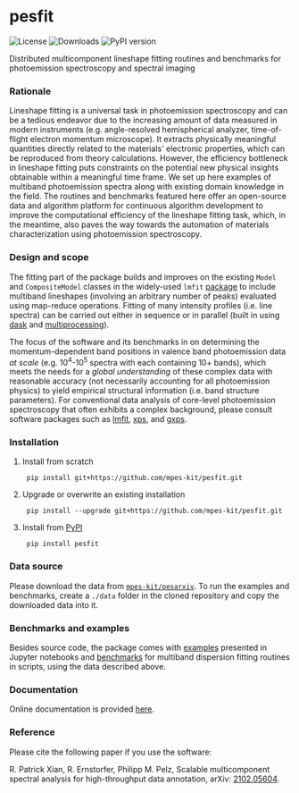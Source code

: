 # pesfit
![License](https://img.shields.io/github/license/mpes-kit/pesfit) ![Downloads](https://pepy.tech/badge/pesfit) ![PyPI version](https://badge.fury.io/py/pesfit.svg)

Distributed multicomponent lineshape fitting routines and benchmarks for photoemission spectroscopy and spectral imaging

### Rationale

Lineshape fitting is a universal task in photoemission spectroscopy and can be a tedious endeavor due to the increasing amount of data measured in modern instruments (e.g. angle-resolved hemispherical analyzer, time-of-flight electron momentum microscope). It extracts physically meaningful quantities directly related to the materials' electronic properties, which can be reproduced from theory calculations. However, the efficiency bottleneck in lineshape fitting puts constraints on the potential new physical insights obtainable within a meaningful time frame. We set up here examples of multiband photoemission spectra along with existing domain knowledge in the field. The routines and benchmarks featured here offer an open-source data and algorithm platform for continuous algorithm development to improve the computational efficiency of the lineshape fitting task, which, in the meantime, also paves the way towards the automation of materials characterization using photoemission spectroscopy.

### Design and scope

The fitting part of the package builds and improves on the existing ``Model`` and ``CompositeModel`` classes in the widely-used ``lmfit`` [package](https://github.com/lmfit/lmfit-py/) to include multiband lineshapes (involving an arbitrary number of peaks) evaluated using map-reduce operations. Fitting of many intensity profiles (i.e. line spectra) can be carried out either in sequence or in parallel (built in using [dask](https://dask.org/) and [multiprocessing](https://docs.python.org/3/library/multiprocessing.html)).

The focus of the software and its benchmarks in on determining the momentum-dependent band positions in valence band photoemission data *at scale* (e.g. 10<sup>4</sup>-10<sup>5</sup> spectra with each containing 10+ bands), which meets the needs for a *global understanding* of these complex data with reasonable accuracy (not necessarily accounting for all photoemission physics) to yield empirical structural information (i.e. band structure parameters). For conventional data analysis of core-level photoemission spectroscopy that often exhibits a complex background, please consult software packages such as [lmfit](https://github.com/lmfit/lmfit-py/), [xps](https://gitlab.com/ddkn/xps), and [gxps](https://github.com/schachmett/gxps).

### Installation

1. Install from scratch
    <pre><code class="console"> pip install git+https://github.com/mpes-kit/pesfit.git </code></pre>

2. Upgrade or overwrite an existing installation
    <pre><code class="console"> pip install --upgrade git+https://github.com/mpes-kit/pesfit.git </code></pre>

3. Install from [PyPI](https://pypi.org/project/pesfit/)
    <pre><code class="console"> pip install pesfit </code></pre>

### Data source

Please download the data from [``mpes-kit/pesarxiv``](https://github.com/mpes-kit/pesarxiv). To run the examples and benchmarks, create a ``./data`` folder in the cloned repository and copy the downloaded data into it.

### Benchmarks and examples

Besides source code, the package comes with [examples](https://github.com/mpes-kit/pesfit/tree/master/examples) presented in Jupyter notebooks and [benchmarks](https://github.com/mpes-kit/pesfit/tree/master/benchmarks) for multiband dispersion fitting routines in scripts, using the data described above.

### Documentation

Online documentation is provided [here](https://mpes-kit.github.io/pesfit/).

### Reference

Please cite the following paper if you use the software:

R. Patrick Xian, R. Ernstorfer, Philipp M. Pelz, Scalable multicomponent spectral analysis for high-throughput data annotation, arXiv: [2102.05604](https://arxiv.org/abs/2102.05604).